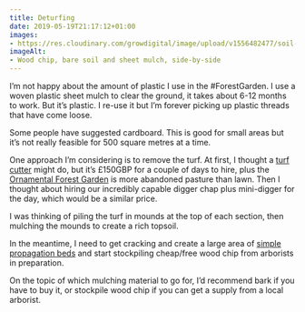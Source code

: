 ```yaml
---
title: Deturfing
date: 2019-05-19T21:17:12+01:00
images: 
- https://res.cloudinary.com/growdigital/image/upload/v1556482477/soil-B1AF007F.jpg
imageAlt: 
- Wood chip, bare soil and sheet mulch, side-by-side
---
```


I’m not happy about the amount of plastic I use in the #ForestGarden. I use a woven plastic sheet mulch to clear the ground, it takes about 6-12 months to work. But it’s plastic. I re-use it but I’m forever picking up plastic threads that have come loose. 

Some people have suggested cardboard. This is good for small areas but it’s not really feasible for 500 square metres at a time. 

One approach I’m considering is to remove the turf. At first, I thought a [turf cutter](https://www.wikihow.com/Cut-Sod) might do, but it’s £150GBP for a couple of days to hire, plus the [Ornamental Forest Garden](https://www.forestgarden.wales/blog/introducing-ornamental-maintenance-free-forest-garden/) is more abandoned pasture than lawn. Then I thought about hiring our incredibly capable digger chap plus mini-digger for the day, which would be a similar price.

I was thinking of piling the turf in mounds at the top of each section, then mulching the mounds to create a rich topsoil. 

In the meantime, I need to get cracking and create a large area of [simple propagation beds](https://www.forestgarden.wales/blog/howto-propagation-bed/) and start stockpiling cheap/free wood chip from arborists in preparation. 

On the topic of which mulching material to go for, I’d recommend bark if you have to buy it, or stockpile wood chip if you can get a supply from a local arborist. 
